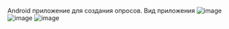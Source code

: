 Android приложение для создания опросов.
Вид приложения
![image](https://user-images.githubusercontent.com/58069279/121767639-11280100-cb62-11eb-8ea4-77462689021e.png)
![image](https://user-images.githubusercontent.com/58069279/121767645-27ce5800-cb62-11eb-9e5c-e1cf1e09e5c8.png)
![image](https://user-images.githubusercontent.com/58069279/121767694-8abfef00-cb62-11eb-9fa7-023f80ba9118.png)
